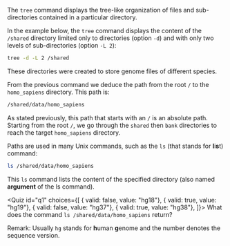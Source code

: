 <script> 
import Quiz from "components/Quiz.svelte"; 
</script> 

The `tree` command displays the tree-like organization of files and sub-directories contained in a particular directory.

In the example below, the `tree` command displays the content of the `/shared` directory limited only to directories (option `-d`) and with only two levels of sub-directories (option `-L 2`):

```bash
tree -d -L 2 /shared
```

These directories were created to store genome files of different species.

From the previous command we deduce the  path from the root `/` to the `homo_sapiens` directory. This path is:

```bash
/shared/data/homo_sapiens
```

As stated previously, this path that starts with an `/` is an absolute path. Starting from the root  `/`, we go through the `shared` then `bank` directories to reach the target `homo_sapiens` directory.

Paths are used in many Unix commands, such as the `ls` (that stands for **l**i**s**t) command:

```bash
ls /shared/data/homo_sapiens
```

This `ls` command lists the content of the specified directory (also named **argument** of the ls command).

<Quiz id="q1" choices={[ 
      { valid: false, value: "hg18"}, 
      { valid: true, value: "hg19"}, 
      { valid: false, value: "hg37"}, 
      { valid: true, value: "hg38"}, 
]}> 
	<span slot="prompt">
    What does the command `ls /shared/data/homo_sapiens` return? 
	</span>
</Quiz>  
  
Remark: Usually `hg` stands for **h**uman **g**enome and the number denotes the sequence version.
